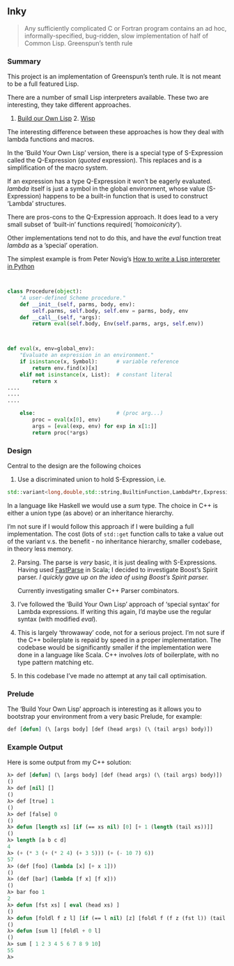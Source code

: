 ## Inky
> Any sufficiently complicated C or Fortran program contains an ad hoc, informally-specified, bug-ridden, slow implementation of half of Common Lisp.
Greenspun’s tenth rule

### Summary
This project is an implementation of Greenspun’s tenth rule. It is not meant to be a full featured Lisp.

There are a number of small Lisp interpreters available. These two are interesting, they take different approaches.

1. [Build our Own Lisp][1] 2. [Wisp][2]

The interesting difference between these approaches is how they deal with lambda functions and macros.

In the ‘Build Your Own Lisp’ version, there is a special type of S-Expression called the Q-Expression (*quoted* expression). This replaces and is a simplification of the macro system.  

If an expression has a type Q-Expression it won’t be eagerly evaluated. *lambda* itself is just a symbol in the global environment, whose value (S-Expression) happens to be a built-in function that is used to construct ‘Lambda’ structures.  

There are pros-cons to the Q-Expression approach. It does lead to a very small subset of ‘built-in’ functions required( ‘*homoiconicity*’).  

Other implementations tend not to do this, and have the *eval* function treat *lambda* as a ’special’ operation.

The simplest example is from Peter Novig’s [How to write a Lisp interpreter in Python][3]

```python


class Procedure(object):
    "A user-defined Scheme procedure."
    def __init__(self, parms, body, env):
        self.parms, self.body, self.env = parms, body, env
    def __call__(self, *args): 
        return eval(self.body, Env(self.parms, args, self.env))



def eval(x, env=global_env):
    "Evaluate an expression in an environment."
    if isinstance(x, Symbol):      # variable reference
        return env.find(x)[x]
    elif not isinstance(x, List):  # constant literal
        return x                
....
....
....

    else:                          # (proc arg...)
        proc = eval(x[0], env)
        args = [eval(exp, env) for exp in x[1:]]
        return proc(*args)
```

### Design

Central to the design are the following choices

1. Use a discriminated union to hold S-Expression, i.e.
```cpp
std::variant<long,double,std::string,BuiltinFunction,LambdaPtr,ExpressionPtr> var;
```

In a language like Haskell we would use a *sum* type. The choice in C++ is either a union type (as above) or an inheritance hierarchy.

I’m not sure if I would follow this approach if I were building a full implementation. The cost (lots of `std::get` function calls to take a value out of the variant v.s. the benefit - no inheritance hierarchy, smaller codebase, in
theory less memory.

2. Parsing. The parse is *very* basic, it is just dealing with S-Expressions. Having used [FastParse][4] in Scala; I decided to investigate Boost’s Spirit parser.  *I quickly gave up on the idea of using Boost’s Spirit parser.*

	Currently investigating smaller C++ Parser combinators.

3. I’ve followed the ‘Build Your Own Lisp’ approach of ‘special syntax’ for Lambda expressions. If writing this again, I’d maybe use the regular syntax (with modified *eval*).

4. This is largely ‘throwaway’ code, not for a serious project. I’m not sure if the C++ boilerplate is repaid by speed in a proper implementation.  The codebase would be significantly smaller if the implementation were done in a language like Scala. C++ involves *lots* of boilerplate, with no type pattern matching etc.

5. In this codebase I’ve made no attempt at any tail call optimisation.

### Prelude

The ‘Build Your Own Lisp’ approach is interesting as it allows you to bootstrap your environment from a very basic Prelude, for example:

```lisp
def [defun] (\ [args body] [def (head args) (\ (tail args) body)])
```

### Example Output
Here is some output from my C++ solution:
```lisp
λ> def [defun] (\ [args body] [def (head args) (\ (tail args) body)])
()
λ> def [nil] []
()
λ> def [true] 1
()
λ> def [false] 0
()
λ> defun [length xs] [if (== xs nil) [0] [+ 1 (length (tail xs))]]
()
λ> length [a b c d]
4
λ> (+ (* 3 (+ (* 2 4) (+ 3 5))) (+ (- 10 7) 6))
57
λ> (def [foo] (lambda [x] [+ x 1]))
()
λ> (def [bar] (lambda [f x] [f x]))
()
λ> bar foo 1
2
λ> defun [fst xs] [ eval (head xs) ]
()
λ> defun [foldl f z l] [if (== l nil) [z] [foldl f (f z (fst l)) (tail l)]]
()
λ> defun [sum l] [foldl + 0 l]
()
λ> sum [ 1 2 3 4 5 6 7 8 9 10]
55
λ> 
```

[1]:	https://github.com/orangeduck/BuildYourOwnLisp
[2]:	https://github.com/adam-mcdaniel/wisp
[3]:	https://norvig.com/lispy.html
[4]:	https://github.com/com-lihaoyi/fastparse
